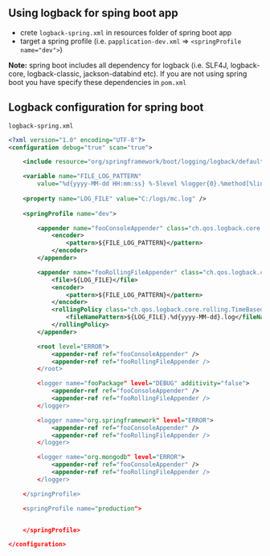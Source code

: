 ## Using logback for sping boot app
* crete `logback-spring.xml` in resources folder of spring boot app
* target a spring profile (i.e. `papplication-dev.xml` => `<springProfile name="dev">`)

**Note:** spring boot includes all dependency for logback (i.e. SLF4J, logback-core, logback-classic, jackson-databind etc). If you are not using spring boot you have specify these dependencies in `pom.xml`

## Logback configuration for spring boot
`logback-spring.xml`
```xml
<?xml version="1.0" encoding="UTF-8"?>
<configuration debug="true" scan="true">

	<include resource="org/springframework/boot/logging/logback/defaults.xml" />

	<variable name="FILE_LOG_PATTERN"
		value="%d{yyyy-MM-dd HH:mm:ss} %-5level %logger{0}.%method[%line] --- %message%n" />
		
	<property name="LOG_FILE" value="C:/logs/mc.log" />
	
	<springProfile name="dev">

		<appender name="fooConsoleAppender" class="ch.qos.logback.core.ConsoleAppender">
			<encoder>
				<pattern>${FILE_LOG_PATTERN}</pattern>
			</encoder>
		</appender>

		<appender name="fooRollingFileAppender" class="ch.qos.logback.core.rolling.RollingFileAppender">
			<file>${LOG_FILE}</file>
			<encoder>
				<pattern>${FILE_LOG_PATTERN}</pattern>
			</encoder>
			<rollingPolicy class="ch.qos.logback.core.rolling.TimeBasedRollingPolicy">
				<fileNamePattern>${LOG_FILE}.%d{yyyy-MM-dd}.log</fileNamePattern>
			</rollingPolicy>
		</appender>

		<root level="ERROR">
			<appender-ref ref="fooConsoleAppender" />
			<appender-ref ref="fooRollingFileAppender />
		</root>

		<logger name="fooPackage" level="DEBUG" additivity="false">
			<appender-ref ref="fooConsoleAppender" />
			<appender-ref ref="fooRollingFileAppender />
		</logger>

		<logger name="org.springframework" level="ERROR">
			<appender-ref ref="fooConsoleAppender" />
			<appender-ref ref="fooRollingFileAppender />
		</logger>

		<logger name="org.mongodb" level="ERROR">
			<appender-ref ref="fooConsoleAppender" />
			<appender-ref ref="fooRollingFileAppender />
		</logger>

	</springProfile>

	<springProfile name="production">


	</springProfile>

</configuration>
```
